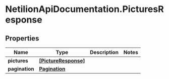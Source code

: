 # NetilionApiDocumentation.PicturesResponse

## Properties
Name | Type | Description | Notes
------------ | ------------- | ------------- | -------------
**pictures** | [**[PictureResponse]**](PictureResponse.md) |  | 
**pagination** | [**Pagination**](Pagination.md) |  | 
